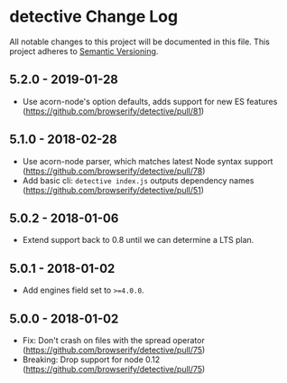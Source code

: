# detective Change Log

All notable changes to this project will be documented in this file.
This project adheres to [Semantic Versioning](http://semver.org/).

## 5.2.0 - 2019-01-28

* Use acorn-node's option defaults, adds support for new ES features (https://github.com/browserify/detective/pull/81)

## 5.1.0 - 2018-02-28

* Use acorn-node parser, which matches latest Node syntax support (https://github.com/browserify/detective/pull/78)
* Add basic cli: `detective index.js` outputs dependency names (https://github.com/browserify/detective/pull/51)

## 5.0.2 - 2018-01-06

* Extend support back to 0.8 until we can determine a LTS plan.

## 5.0.1 - 2018-01-02

* Add engines field set to `>=4.0.0`.

## 5.0.0 - 2018-01-02

* Fix: Don't crash on files with the spread operator (https://github.com/browserify/detective/pull/75)
* Breaking: Drop support for node 0.12 (https://github.com/browserify/detective/pull/75)
